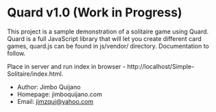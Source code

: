 # Quard v1.0 (Work in Progress)

This project is a sample demonstration of a solitaire game using Quard. Quard is a full JavaScript library that will let you create different card games, quard.js can be found in js/vendor/ directory. Documentation to follow.

Place in server and run index in browser - http://localhost/Simple-Solitaire/index.html. 

* Author: Jimbo Quijano
* Homepage: jimboquijano.com
* Email: jimzqui@yahoo.com